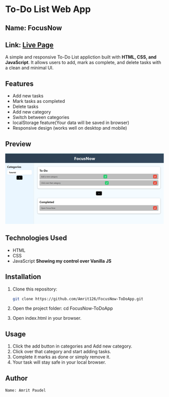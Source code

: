 # To-Do List Web App
## Name: FocusNow
## Link: [Live Page]()

A simple and responsive To-Do List appliction built with **HTML, CSS, and JavaScript**.
It allows users to add, mark as complete, and delete tasks with a clean and minimal UI.


## Features
- Add new tasks
- Mark tasks as completed
- Delete tasks
- Add new category
- Switch between categories
- localStorage feature(Your data will be saved in browser)
- Responsive design (works well on desktop and mobile)

## Preview 
![App Screenshot](app-screenshot.png)

## Technologies Used
- HTML
- CSS
- JavaScript **Showing my control over Vanilla JS**

## Installation 
1. Clone this repository:
    ```bash
    git clone https://github.com/Amrit126/FocusNow-ToDoApp.git

2. Open the project folder:
    cd FocusNow-ToDoApp

3. Open index.html in your browser.

## Usage
1. Click the add button in categories and Add new category.
2. Click over that category and start adding tasks.
3. Complete it marks as done or simply remove it.
4. Your task will stay safe in your local browser.

## Author
    Name: Amrit Paudel

